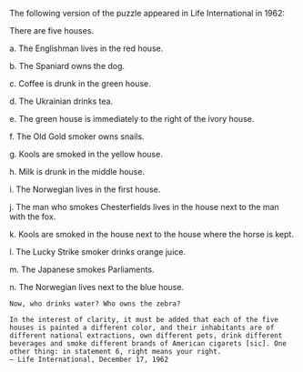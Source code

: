 The following version of the puzzle appeared in Life International in 1962:

There are five houses.

a. The Englishman lives in the red house.

b. The Spaniard owns the dog.

c. Coffee is drunk in the green house.

d. The Ukrainian drinks tea.

e. The green house is immediately to the right of the ivory house.

f. The Old Gold smoker owns snails.

g. Kools are smoked in the yellow house.

h. Milk is drunk in the middle house.

i. The Norwegian lives in the first house.

j. The man who smokes Chesterfields lives in the house next to the man with the fox.

k. Kools are smoked in the house next to the house where the horse is kept.

l. The Lucky Strike smoker drinks orange juice.

m. The Japanese smokes Parliaments.

n. The Norwegian lives next to the blue house.

    Now, who drinks water? Who owns the zebra?

    In the interest of clarity, it must be added that each of the five houses is painted a different color, and their inhabitants are of different national extractions, own different pets, drink different beverages and smoke different brands of American cigarets [sic]. One other thing: in statement 6, right means your right.
    — Life International, December 17, 1962
